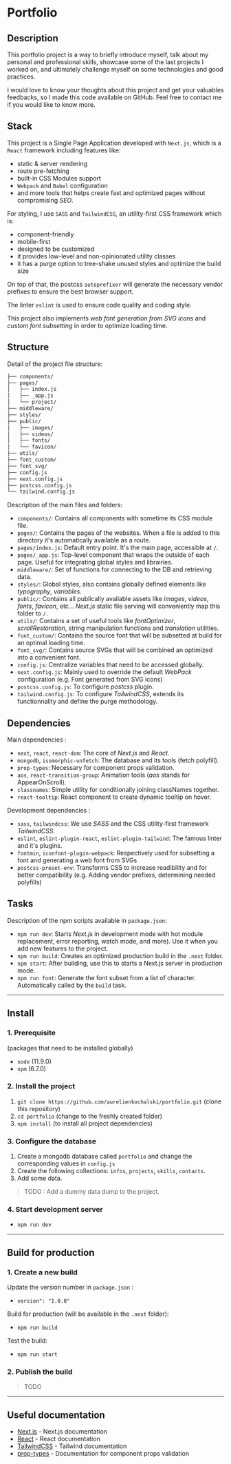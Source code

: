 # Portfolio

## Description

This portfolio project is a way to briefly introduce myself, talk about my personal and professional skills, showcase some of the last projects I worked on, and ultimately challenge myself on some technologies and good practices.

I would love to know your thoughts about this project and get your valuables feedbacks, so I made this code available on GitHub.
Feel free to contact me if you would like to know more.

## Stack

This project is a Single Page Application developed with `Next.js`, which is a `React` framework including features like: 
- static & server rendering
- route pre-fetching
- built-in CSS Modules support
- `Webpack` and `Babel` configuration 
- and more tools that helps create fast and optimized pages without compromising *SEO*.

For styling, I use `SASS` and `TailwindCSS`, an utility-first CSS framework which is: 
- component-friendly
- mobile-first
- designed to be customized 
- it provides low-level and non-opinionated utility classes 
- it has a purge option to tree-shake unused styles and optimize the build size

On top of that, the postcss `autoprefixer` will generate the necessary vendor prefixes to ensure the best browser support.

The linter `eslint` is used to ensure code quality and coding style. 

This project also implements *web font generation from SVG icons* and *custom font subsetting* in order to optimize loading time.

## Structure

Detail of the project file structure:

```bash
├── components/
├── pages/
│   ├── index.js
│   ├── _app.js
│   └── project/
├── middleware/
├── styles/
├── public/
│   ├── images/
│   ├── videos/
│   ├── fonts/
│   └── favicon/
├── utils/
├── font_custom/
├── font_svg/
├── config.js
├── next.config.js
├── postcss.config.js
└── tailwind.config.js
```

Description of the main files and folders:

- `components/`: Contains all components with sometime its CSS module file.
- `pages/`: Contains the pages of the websites. When a file is added to this directory it's automatically available as a route.
- `pages/index.js`: Default entry point. It's the main page, accessible at `/`.
- `pages/_app.js`: Top-level component that wraps the outside of each page. Useful for integrating global styles and librairies.
- `middleware/`: Set of functions for connecting to the DB and retrieving data. 
- `styles/`: Global styles, also contains globally defined elements like *typography*, *variables*.
- `public/`: Contains all publically available assets like *images*, *videos*, *fonts*, *favicon*, etc... *Next.js* static file serving will conveniently map this folder to `/`.
- `utils/`: Contains a set of useful tools like *fontOptimizer*, *scrollRestoration*, string manipulation functions and *translation* utilities.
- `font_custom/`: Contains the source font that will be subsetted at build for an optimal loading time.
- `font_svg/`: Contains source SVGs that will be combined an optimized into a convenient font.
- `config.js`: Centralize variables that need to be accessed globally.
- `next.config.js`: Mainly used to override the default *WebPack* configuration (e.g. Font generated from SVG icons)
- `postcss.config.js`: To configure *postcss* plugin.
- `tailwind.config.js`: To configure *TailwindCSS*, extends its functionnality and define the purge methodology.

## Dependencies 

Main dependencies :
- `next`, `react`, `react-dom`: The core of *Next.js* and *React*.
- `mongodb`, `isomorphic-unfetch`: The database and its tools (fetch polyfill).
- `prop-types`: Necessary for component props validation.
- `aos`, `react-transition-group`: Animation tools (*aos* stands for AppearOnScroll).
- `classnames`: Simple utility for conditionally joining classNames together.
- `react-tooltip`: React component to create dynamic tooltip on hover.

Development dependencies :
- `sass`, `tailwindcss`: We use *SASS* and the CSS utility-first framework *TailwindCSS*.
- `eslint`, `eslint-plugin-react`, `eslint-plugin-tailwind`: The famous linter and it's plugins.
- `fontmin`, `iconfont-plugin-webpack`: Respectively used for subsetting a font and generating a web font from SVGs
- `postcss-preset-env`: Transforms CSS to increase readibility and for better compatibility (e.g. Adding vendor prefixes, determining needed polyfills)

## Tasks

Description of the npm scripts available in `package.json`:
- `npm run dev`: Starts *Next.js* in development mode with hot module replacement, error reporting, watch mode, and more). Use it when you add new features to the project.
- `npm run build`: Creates an optimized production build in the `.next` folder.
- `npm start`: After building, use this to starts a Next.js server in production mode.
- `npm run font`: Generate the font subset from a list of character. Automatically called by the `build` task.

----

## Install

### 1. Prerequisite

(packages that need to be installed globally)
- `node` (11.9.0)
- `npm` (6.7.0)

### 2. Install the project

1. `git clone https://github.com/aurelienkochalski/portfolio.git` (clone this repository)
2. `cd portfolio` (change to the freshly created folder)
3. `npm install` (to install all project dependencies)

### 3. Configure the database
1. Create a mongodb database called `portfolio` and change the corresponding values in `config.js`
2. Create the following collections: `infos`, `projects`, `skills`, `contacts`. 
3. Add some data.
> TODO : Add a dummy data dump to the project.

### 4. Start development server
- `npm run dev`

----

## Build for production

### 1. Create a new build

Update the version number in `package.json` :
- `version": "1.0.0"`

Build for production (will be available in the `.next` folder):
- `npm run build` 

Test the build:
- `npm run start`

### 2. Publish the build
> TODO 

----

## Useful documentation

- [Next.js](https://nextjs.org/docs) - Next.js documentation
- [React](https://fr.reactjs.org/docs/getting-started.html) - React documentation
- [TailwindCSS](https://tailwindcss.com/docs/installation) - Tailwind documentation
- [prop-types](https://www.npmjs.com/package/prop-types) - Documentation for component props validation
